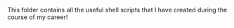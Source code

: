 This folder contains all the useful shell scripts that I have created during the course of my career!
